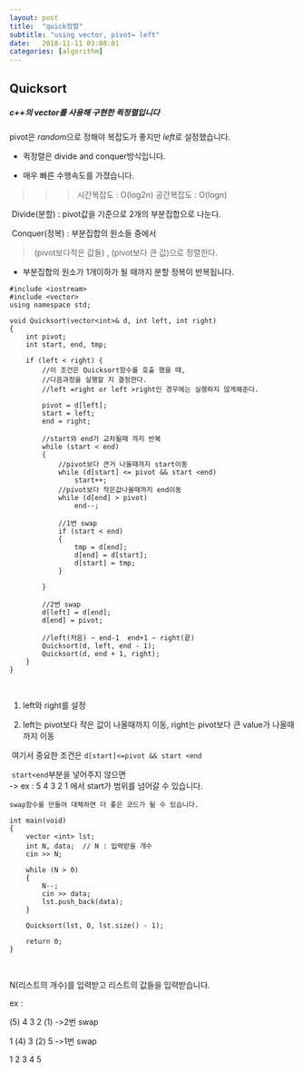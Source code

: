 ```yaml
---
layout: post
title:  "quick정렬"
subtitle: "using vector, pivot= left"
date:   2018-11-11 03:08:01
categories: [algorithm]
---
```

## Quicksort



##### c++의 vector를 사용해 구현한 퀵정렬입니다




pivot은 *random*으로 정해야 복잡도가 좋지만 *left*로 설정했습니다.

* 퀵정렬은 divide and conquer방식입니다.

* 매우 빠른 수행속도를 가졌습니다.

> > > 시간복잡도 : O(log2n)    공간복잡도 : O(logn)


​	Divide(분할) : pivot값을 기준으로 2개의 부분집합으로 나눈다.

​	Conquer(정복) : 부분집합의 원소들 중에서

> ​			(pivot보다작은 값들)   ,   (pivot보다 큰 값)으로 정렬한다.
>
> 

* 부분집합의 원소가 1개이하가 될 때까지 분할 정복이 반복됩니다.


~~~
#include <iostream>
#include <vector>
using namespace std;

void Quicksort(vector<int>& d, int left, int right)
{
	int pivot;
	int start, end, tmp;
	
	if (left < right) {   
		//이 조건은 Quicksort함수를 호출 했을 때,
		//다음과정을 실행할 지 결정한다.
		//left =right or left >right인 경우에는 실행하지 않게해준다.

		pivot = d[left];
		start = left;
		end = right;

		//start와 end가 교차될때 까지 반복
		while (start < end)
		{
			//pivot보다 큰거 나올때까지 start이동
			while (d[start] <= pivot && start <end)
				start++;
			//pivot보다 작은값나올때까지 end이동
			while (d[end] > pivot)
				end--;
			
			//1번 swap
			if (start < end)
			{
				tmp = d[end];
				d[end] = d[start];
				d[start] = tmp;
			}

		}
		
		//2번 swap
		d[left] = d[end];
		d[end] = pivot;

		//left(처음) ~ end-1  end+1 ~ right(끝)
		Quicksort(d, left, end - 1);
		Quicksort(d, end + 1, right);
	}
}
~~~

<br>

1. left와 right를 설정

2. left는 pivot보다 작은 값이 나올때까지 이동, 
   right는 pivot보다 큰 value가 나올때까지 이동

​      여기서 중요한 조건은 `d[start]<=pivot && start <end`

​	`start<end`부분을 넣어주지 않으면
<br>-> ex : 5 4 3 2 1 에서 start가 범위를 넘어갈 수 있습니다.

`swap함수를 만들어 대체하면 더 좋은 코드가 될 수 있습니다.`

~~~
int main(void)
{
	vector <int> lst;
	int N, data;  // N : 입력받을 개수
	cin >> N;

	while (N > 0)
	{
		N--;
		cin >> data;
		lst.push_back(data);
	}
	
	Quicksort(lst, 0, lst.size() - 1);
	
	return 0;
}
~~~

<br>

N(리스트의 개수)를 입력받고 리스트의 값들을 입력받습니다.


ex : 

(5) 4  3  2 (1)     ->2번 swap

 1 (4) 3 (2) 5      ->1번 swap

 1  2  3  4  5

